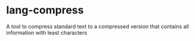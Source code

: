 # lang-compress
A tool to compress standard text to a compressed version that contains all information with least characters
